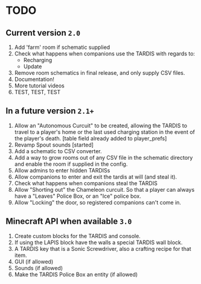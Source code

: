 # TODO
## Current version `2.0`
1. Add 'farm' room if schematic supplied
2. Check what happens when companions use the TARDIS with regards to:
   - Recharging
   - Update
3. Remove room schematics in final release, and only supply CSV files.
4. Documentation!
5. More tutorial videos
6. TEST, TEST, TEST

## In a future version `2.1+`
1. Allow an "Autonomous Curcuit" to be created, allowing the TARDIS to travel to a player's home or the last used charging station in the event of the player's death. [table field already added to player_prefs]
2. Revamp Spout sounds [started]
3. Add a schematic to CSV converter.
4. Add a way to grow rooms out of any CSV file in the schematic directory and enable the room if supplied in the config.
5. Allow admins to enter hidden TARDISs
6. Allow companions to enter and exit the tardis at will (and steal it).
7. Check what happens when companions steal the TARDIS
8. Allow "Shorting out" the Chameleon curcuit. So that a player can always have a "Leaves" Police Box, or an "Ice" police box.
9. Allow "Locking" the door, so registered companions can't come in.

## Minecraft API when available `3.0`
1. Create custom blocks for the TARDIS and console.
2. If using the LAPIS block have the walls a special TARDIS wall block.
3. A TARDIS key that is a Sonic Screwdriver, also a crafting recipe for that item.
4. GUI (if allowed)
5. Sounds (if allowed)
6. Make the TARDIS Police Box an entity (if allowed)
